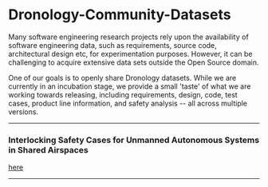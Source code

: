# Dronology-Community-Datasets


Many software engineering research projects rely upon the availability of software engineering data, such as requirements, source code, architectural design etc, for experimentation purposes. However, it can be challenging to acquire extensive data sets outside the Open Source domain.

One of our goals is to openly share Dronology datasets. While we are currently in an incubation stage, we provide a small 'taste' of what we are working towards releasing, including requirements, design, code, test cases, product line information, and safety analysis -- all across multiple versions. 

---


### Interlocking Safety Cases for Unmanned Autonomous Systems in Shared Airspaces

[here](https://github.com/SAREC-Lab/Dronology-Community-Datasets/tree/interlocking_safety_cases)


---
